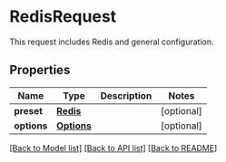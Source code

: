 # RedisRequest

This request includes Redis and general configuration. 
## Properties
Name | Type | Description | Notes
------------ | ------------- | ------------- | -------------
**preset** | [**Redis**](Redis.md) |  | [optional] 
**options** | [**Options**](Options.md) |  | [optional] 

[[Back to Model list]](../README.md#documentation-for-models) [[Back to API list]](../README.md#documentation-for-api-endpoints) [[Back to README]](../README.md)


